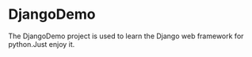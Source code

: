 DjangoDemo
==========

The DjangoDemo project is used to learn the Django web framework for python.Just enjoy it.
